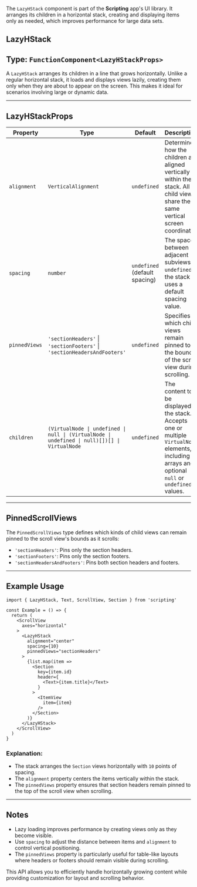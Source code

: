 The `LazyHStack` component is part of the **Scripting** app's UI library. It arranges its children in a horizontal stack, creating and displaying items only as needed, which improves performance for large data sets.

## LazyHStack

## Type: `FunctionComponent<LazyHStackProps>`

A `LazyHStack` arranges its children in a line that grows horizontally. Unlike a regular horizontal stack, it loads and displays views lazily, creating them only when they are about to appear on the screen. This makes it ideal for scenarios involving large or dynamic data.

---

## LazyHStackProps

| Property       | Type                                                                                       | Default             | Description                                                                                                                                                     |
|----------------|--------------------------------------------------------------------------------------------|---------------------|-----------------------------------------------------------------------------------------------------------------------------------------------------------------|
| `alignment`    | `VerticalAlignment`                                                                        | `undefined`         | Determines how the children are aligned vertically within the stack. All child views share the same vertical screen coordinate.                                |
| `spacing`      | `number`                                                                                   | `undefined` (default spacing) | The space between adjacent subviews. If `undefined`, the stack uses a default spacing value.                                                                  |
| `pinnedViews`  | `'sectionHeaders'` \| `'sectionFooters'` \| `'sectionHeadersAndFooters'`                   | `undefined`         | Specifies which child views remain pinned to the bounds of the scroll view during scrolling.                                                                  |
| `children`     | `(VirtualNode \| undefined \| null \| (VirtualNode \| undefined \| null)[])[] \| VirtualNode` | `undefined`         | The content to be displayed in the stack. Accepts one or multiple `VirtualNode` elements, including arrays and optional `null` or `undefined` values.          |

---

## PinnedScrollViews

The `PinnedScrollViews` type defines which kinds of child views can remain pinned to the scroll view's bounds as it scrolls:

- `'sectionHeaders'`: Pins only the section headers.
- `'sectionFooters'`: Pins only the section footers.
- `'sectionHeadersAndFooters'`: Pins both section headers and footers.

---

## Example Usage

```tsx
import { LazyHStack, Text, ScrollView, Section } from 'scripting'

const Example = () => {
  return (
    <ScrollView
      axes="horizontal"
    >
      <LazyHStack
        alignment="center"
        spacing={10}
        pinnedViews="sectionHeaders"
      >
        {list.map(item =>
          <Section
            key={item.id}
            header={
              <Text>{item.title}</Text>
            }
          >
            <ItemView
              item={item}
            />
          </Section>
        )}
      </LazyHStack>
    </ScrollView>
  )
}
```

### Explanation:

- The stack arranges the `Section` views horizontally with `10` points of spacing.
- The `alignment` property centers the items vertically within the stack.
- The `pinnedViews` property ensures that section headers remain pinned to the top of the scroll view when scrolling.

---

## Notes

- Lazy loading improves performance by creating views only as they become visible.
- Use `spacing` to adjust the distance between items and `alignment` to control vertical positioning.
- The `pinnedViews` property is particularly useful for table-like layouts where headers or footers should remain visible during scrolling.

This API allows you to efficiently handle horizontally growing content while providing customization for layout and scrolling behavior.